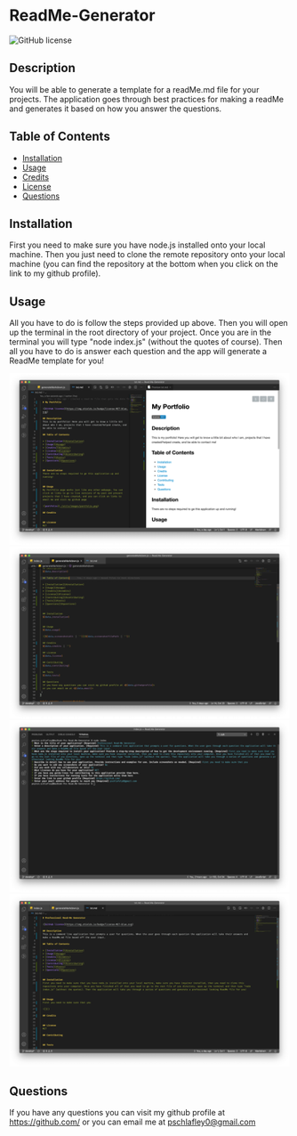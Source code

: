   # ReadMe-Generator

  ![GitHub license](https://img.shields.io/badge/license-MIT-orange.svg)
  
  ## Description
  You will be able to generate a template for a readMe.md file for your projects. The application goes through best practices for making a readMe and generates it based on how you answer the questions. 

  ## Table of Contents

  * [Installation](#installation)
  * [Usage](#usage)
  * [Credits](#credits)
  * [License](#license)
  * [Questions](#questions)


  ## Installation
  First you need to make sure you have node.js installed onto your local machine. Then you just need to clone the remote repository onto your local machine (you can find the repository at the bottom when you click on the link to my github profile). 
  
  
  ## Usage
  All you have to do is follow the steps provided up above. Then you will open up the terminal in the root directory of your project. Once you are in the terminal you will type "node index.js" (without the quotes of course). Then all you have to do is answer each question and the app will generate a ReadMe template for you! 
  
  ![generated readMe file](./utils/images/example-readme.png)
  ![template literal](./utils/images/generateMarkdown.png)
  ![terminal with questions and answers](./utils/images/terminal.png)
  ![readMe file that application generates](./utils/images/txt-md.png)  
  

  ## Questions
  If you have any questions you can visit my github profile at <https://github.com/>
  or you can email me at <pschlafley0@gmail.com>